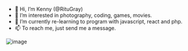 - 👋 Hi, I’m Kenny (@RituGray)
- 👀 I’m interested in photography, coding, games, movies.
- 🌱 I’m currently re-learning to program with javascript, react and php.
- 📫 To reach me, just send me a message.

![image](https://www.codewars.com/users/grayback90/badges/large)

<!---
RituGray/RituGray is a ✨ special ✨ repository because its `README.md` (this file) appears on your GitHub profile.
You can click the Preview link to take a look at your changes.
--->
